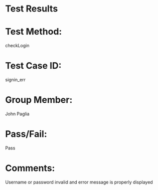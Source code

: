 # Test Results

# Test Method:
checkLogin

# Test Case ID:
signin_err

# Group Member:
John Paglia

# Pass/Fail:
Pass

# Comments:
Username or password invalid and error message is properly displayed